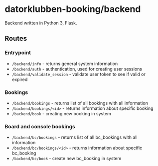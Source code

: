 # datorklubben-booking/backend

Backend written in Python 3, Flask.

## Routes

### Entrypoint
* `/backend/info` - returns general system information
* `/backend/auth` - authentication, used for creating user sessions
* `/backend/validate_session` - validate user token to see if valid or expired

### Bookings
* `/backend/bookings` - returns list of all bookings with all information
* `/backend/bookings/<id>` - returns information about specific booking
* `/backend/book` - creating new booking in system

### Board and console bookings
* `/backend/bc/bookings` - returns list of all bc_bookings with all information
* `/backend/bc/bookings/<id>` - returns information about specific bc_booking
* `/backend/bc/book` - create new bc_booking in system

